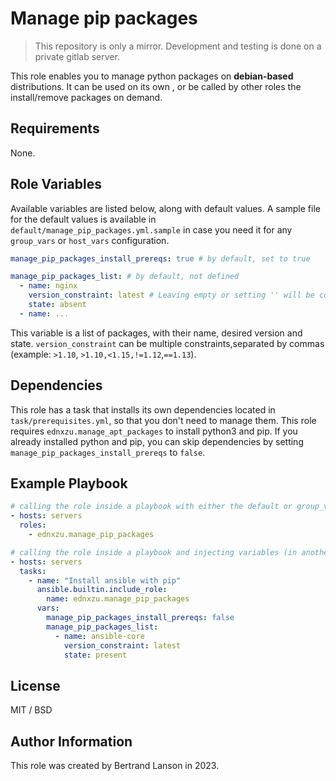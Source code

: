 Manage pip packages
=========
> This repository is only a mirror. Development and testing is done on a private gitlab server.

This role enables you to manage python packages on **debian-based** distributions. It can be used on its own , or be called by other roles the install/remove packages on demand.

Requirements
------------

None.

Role Variables
--------------
Available variables are listed below, along with default values. A sample file for the default values is available in `default/manage_pip_packages.yml.sample` in case you need it for any `group_vars` or `host_vars` configuration.

```yaml
manage_pip_packages_install_prereqs: true # by default, set to true
```
```yaml
manage_pip_packages_list: # by default, not defined
  - name: nginx
    version_constraint: latest # Leaving empty or setting '' will be considered as latest
    state: absent
  - name: ...
```
This variable is a list of packages, with their name, desired version and state. `version_constraint` can be multiple constraints,separated by commas (example: `>1.10`, `>1.10,<1.15,!=1.12`,`==1.13`).

Dependencies
------------

This role has a task that installs its own dependencies located in `task/prerequisites.yml`, so that you don't need to manage them. This role requires `ednxzu.manage_apt_packages` to install python3 and pip. If you already installed python and pip, you can skip dependencies by setting `manage_pip_packages_install_prereqs` to `false`.

Example Playbook
----------------

```yaml
# calling the role inside a playbook with either the default or group_vars/host_vars
- hosts: servers
  roles:
    - ednxzu.manage_pip_packages
```

```yaml
# calling the role inside a playbook and injecting variables (in another role for example)
- hosts: servers
  tasks:
    - name: "Install ansible with pip"
      ansible.builtin.include_role:
        name: ednxzu.manage_pip_packages
      vars:
        manage_pip_packages_install_prereqs: false
        manage_pip_packages_list:
          - name: ansible-core
            version_constraint: latest
            state: present
```

License
-------

MIT / BSD

Author Information
------------------

This role was created by Bertrand Lanson in 2023.